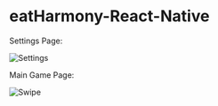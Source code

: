 # eatHarmony-React-Native
<p align="justify">

Settings Page:

![Settings](http://i.makeagif.com/media/12-21-2016/Zjo6fX.gif)


Main Game Page:

![Swipe](http://i.makeagif.com/media/12-21-2016/iqOA9M.gif)
</p>
